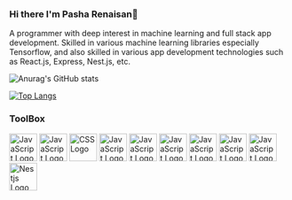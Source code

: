 ### Hi there I'm Pasha Renaisan👋
A programmer with deep interest in machine learning and full stack app development. Skilled in various machine learning libraries especially Tensorflow, and also skilled in various app development technologies such as React.js, Express, Nest.js, etc.

![Anurag's GitHub stats](https://github-readme-stats.vercel.app/api?username=Renrensan&count_private=true&show_icons=true&theme=codeSTACKr)

[![Top Langs](https://github-readme-stats.vercel.app/api/top-langs/?username=Renrensan&layout=compact&theme=codeSTACKr)](https://github.com/anuraghazra/github-readme-stats)

### ToolBox
<img src="https://cdn.worldvectorlogo.com/logos/python-5.svg" alt="JavaScript Logo" width="50" height="50"/>  <img src="https://cdn.worldvectorlogo.com/logos/tensorflow-2.svg" alt="JavaScript Logo" width="50" height="50"/>  <img src="https://cdn.worldvectorlogo.com/logos/react-2.svg" alt="CSS Logo" width="50" height="50"/>  <img src="https://cdn.worldvectorlogo.com/logos/laravel-2.svg" alt="JavaScript Logo" width="50" height="50"/> <img src="https://cdn.worldvectorlogo.com/logos/material-ui-1.svg" alt="JavaScript Logo" width="50" height="50"/>  <img src="https://cdn.worldvectorlogo.com/logos/bootstrap-4.svg" alt="JavaScript Logo" width="50" height="50"/> <img src="https://cdn.worldvectorlogo.com/logos/html-1.svg" alt="JavaScript Logo" width="50" height="50"/> <img src="https://cdn.worldvectorlogo.com/logos/css-3.svg" alt="JavaScript Logo" width="50" height="50"/>  <img src="https://cdn.worldvectorlogo.com/logos/logo-javascript.svg" alt="JavaScript Logo" width="50" height="50"/> <img src="https://cdn.worldvectorlogo.com/logos/nestjs.svg" alt="Nestjs Logo" width="50" height="50"/>


<!--
**Renrensan/Renrensan** is a ✨ _special_ ✨ repository because its `README.md` (this file) appears on your GitHub profile.

Here are some ideas to get you started:

- 🔭 I’m currently working on ...
- 🌱 I’m currently learning ...
- 👯 I’m looking to collaborate on ...
- 🤔 I’m looking for help with ...
- 💬 Ask me about ...
- 📫 How to reach me: ...
- 😄 Pronouns: ...
- ⚡ Fun fact: ...
-->
